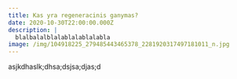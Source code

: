 ```yaml
---
title: Kas yra regeneracinis ganymas?
date: 2020-10-30T22:00:00.000Z
description: |
  blalbalalblalablalablalabla
image: /img/104918225_279485443465378_2281920317497181011_n.jpg
---
```

asjkdhaslk;dhsa;dsjsa;djas;d
